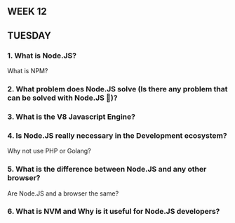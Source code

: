 ## WEEK 12

## TUESDAY
### 1. What is Node.JS?
 What is NPM?
### 2. What problem does Node.JS solve (Is there any problem that can be solved with Node.JS 🤔)?
### 3. What is the V8 Javascript Engine?
### 4. Is Node.JS really necessary in the Development ecosystem?
 Why not use PHP or Golang?
### 5. What is the difference between Node.JS and any other browser?
Are Node.JS and a browser the same?
### 6. What is NVM and Why is it useful for Node.JS developers?
